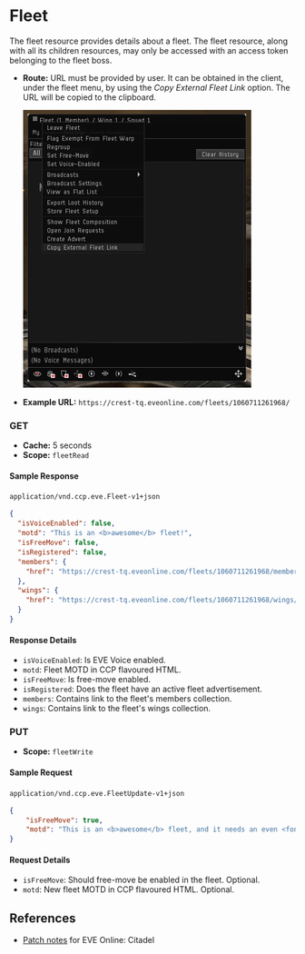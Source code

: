 # Fleet

The fleet resource provides details about a fleet. The fleet resource, along with all its children resources, may only be accessed with an access token belonging to the fleet boss.

- **Route:** URL must be provided by user. It can be obtained in the client, under the fleet menu, by using the *Copy External Fleet Link* option. The URL will be copied to the clipboard.

  ![The Copy External Fleet Link option in the fleet menu](../../_images/crest_fleet_link.png)

- **Example URL:** `https://crest-tq.eveonline.com/fleets/1060711261968/`

### GET

- **Cache:** 5 seconds
- **Scope:** `fleetRead`

#### Sample Response

`application/vnd.ccp.eve.Fleet-v1+json`

```json
{
  "isVoiceEnabled": false,
  "motd": "This is an <b>awesome</b> fleet!",
  "isFreeMove": false,
  "isRegistered": false,
  "members": {
    "href": "https://crest-tq.eveonline.com/fleets/1060711261968/members/"
  },
  "wings": {
    "href": "https://crest-tq.eveonline.com/fleets/1060711261968/wings/"
  }
}
```

#### Response Details

- `isVoiceEnabled`: Is EVE Voice enabled.
- `motd`: Fleet MOTD in CCP flavoured HTML.
- `isFreeMove`: Is free-move enabled.
- `isRegistered`: Does the fleet have an active fleet advertisement.
- `members`: Contains link to the fleet's members collection.
- `wings`: Contains link to the fleet's wings collection.

### PUT

- **Scope:** `fleetWrite`

#### Sample Request

`application/vnd.ccp.eve.FleetUpdate-v1+json`

```json
{
	"isFreeMove": true,
	"motd": "This is an <b>awesome</b> fleet, and it needs an even <font size=24 color=#ffff0000>more awesome</font> MOTD!!!"
}
```

#### Request Details

- `isFreeMove`: Should free-move be enabled in the fleet. Optional.
- `motd`: New fleet MOTD in CCP flavoured HTML. Optional.

## References

- [Patch notes](https://community.eveonline.com/news/patch-notes/patch-notes-for-eve-online-citadel) for EVE Online: Citadel
